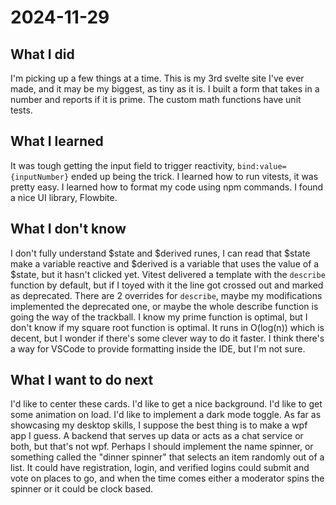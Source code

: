 # 2024-11-29

## What I did

I'm picking up a few things at a time. This is my 3rd svelte site I've ever made, and it may be my biggest, as tiny as it is.
I built a form that takes in a number and reports if it is prime. The custom math functions have unit tests.

## What I learned

It was tough getting the input field to trigger reactivity, `bind:value={inputNumber}` ended up being the trick.
I learned how to run vitests, it was pretty easy.
I learned how to format my code using npm commands.
I found a nice UI library, Flowbite.

## What I don't know

I don't fully understand $state and $derived runes, I can read that $state make a variable reactive and $derived is a variable that uses the value of a $state, but it hasn't clicked yet.
Vitest delivered a template with the `describe` function by default, but if I toyed with it the line got crossed out and marked as deprecated.
There are 2 overrides for `describe`, maybe my modifications implemented the deprecated one, or maybe the whole describe function is going the way of the trackball.
I know my prime function is optimal, but I don't know if my square root function is optimal. It runs in O(log(n)) which is decent, but I wonder if there's some clever way to do it faster.
I think there's a way for VSCode to provide formatting inside the IDE, but I'm not sure.

## What I want to do next

I'd like to center these cards.
I'd like to get a nice background.
I'd like to get some animation on load.
I'd like to implement a dark mode toggle.
As far as showcasing my desktop skills, I suppose the best thing is to make a wpf app I guess. A backend that serves up data or acts as a chat service or both, but that's not wpf.
Perhaps I should implement the name spinner, or something called the "dinner spinner" that selects an item randomly out of a list.
It could have registration, login, and verified logins could submit and vote on places to go, and when the time comes either a moderator spins the spinner or it could be clock based.
